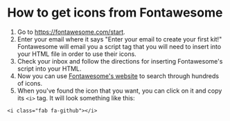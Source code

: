 # How to get icons from Fontawesome

1. Go to <https://fontawesome.com/start>.
1. Enter your email where it says "Enter your email to create your first kit!" Fontawesome will email you a script tag that you will need to insert into your HTML file in order to use their icons.
1. Check your inbox and follow the directions for inserting Fontawesome's script into your HTML.
1. Now you can use [Fontawesome's website](https://fontawesome.com/icons?d=gallery&q=github) to search through hundreds of icons.
1. When you've found the icon that you want, you can click on it and copy its `<i>` tag. It will look something like this:
```
<i class="fab fa-github"></i>
```